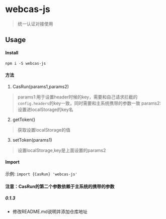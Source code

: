 # webcas-js

> 统一认证对接使用

## Usage

#### Install

`npm i -S webcas-js`

#### 方法
1. CasRun(params1,params2)
> params1:用于设置header时候的key，需要和自己请求拦截的`config.headers`的key一致，同时需要和主系统携带的参数一致
> params2:设置进localStorage的key名
2. getToken()
> 获取设置localStorage的值
3. setToken(params1)
> 设置localStorage,key是上面设置的params2

#### Import
示例:
`import {CasRun} 'webcas-js'`

#### 注意：CasRun的第二个参数依赖于主系统的携带的参数

##### 0.1.3
- 修改README.md说明并添加仓库地址
